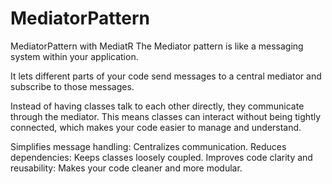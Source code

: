 # MediatorPattern
MediatorPattern with MediatR
The Mediator pattern is like a messaging system within your application.

It lets different parts of your code send messages to a central mediator and subscribe to those messages.

Instead of having classes talk to each other directly, they communicate through the mediator. This means classes can interact without being tightly connected, which makes your code easier to manage and understand.

Simplifies message handling: Centralizes communication.
Reduces dependencies: Keeps classes loosely coupled.
Improves code clarity and reusability: Makes your code cleaner and more modular.
